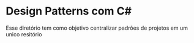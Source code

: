 # Design Patterns com C#

Esse diretório tem como objetivo centralizar padrões de projetos em um unico resitório
